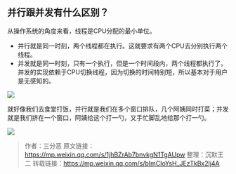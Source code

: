 ## 并行跟并发有什么区别？

从操作系统的角度来看，线程是CPU分配的最小单位。

*   并行就是同一时刻，两个线程都在执行。这就要求有两个CPU去分别执行两个线程。
*   并发就是同一时刻，只有一个执行，但是一个时间段内，两个线程都执行了。并发的实现依赖于CPU切换线程，因为切换的时间特别短，所以基本对于用户是无感知的。

![](https://cdn.jsdelivr.net/gh/itwanger/toBeBetterJavaer/images/thread/sanfene/bingxing-bingfa-1.png)



就好像我们去食堂打饭，并行就是我们在多个窗口排队，几个阿姨同时打菜；并发就是我们挤在一个窗口，阿姨给这个打一勺，又手忙脚乱地给那个打一勺。

![](https://cdn.jsdelivr.net/gh/itwanger/toBeBetterJavaer/images/thread/sanfene/bingxing-bingfa-2.png)

>作者：三分恶
>原文链接：https://mp.weixin.qq.com/s/1jhBZrAb7bnvkgN1TgAUpw
>整理：沉默王二
>转载链接：https://mp.weixin.qq.com/s/bImCIoYsH_JEzTkBx2lj4A
